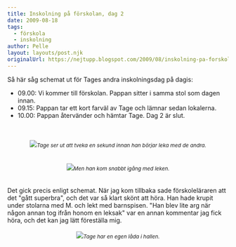 ```yaml
---
title: Inskolning på förskolan, dag 2
date: 2009-08-18
tags: 
  - förskola
  - inskolning	
author: Pelle
layout: layouts/post.njk
originalUrl: https://nejtupp.blogspot.com/2009/08/inskolning-pa-forskolan-dag-2.html
---
```


<div style="text-align: center;"><div style="text-align: left;">Så här såg schemat ut för Tages andra inskolningsdag på dagis:<br><ul><li>09.00: Vi kommer till förskolan. Pappan sitter i samma stol som dagen innan.</li><li>09.15: Pappan tar ett kort farväl av Tage och lämnar sedan lokalerna.</li><li>10.00: Pappan återvänder och hämtar Tage. Dag 2 är slut.</li></ul></div><br><br><img src="../../../../img/_MG_8311_1024pix.jpg"><span style="font-size:85%;"><span style="font-style: italic;">Tage ser ut att tveka en sekund innan han börjar leka med de andra.</span></span><br></div><br><br><div style="text-align: center;"><img src="../../../../img/_MG_8313_1024pix.jpg"><span style="font-size:85%;"><span style="font-style: italic;">Men han kom snabbt igång med leken.</span><br></span></div><br><br>Det gick precis enligt schemat. När jag kom tillbaka sade förskoleläraren att det "gått superbra", och det var så klart skönt att höra. Han hade krupit under stolarna med M. och lekt med barnspisen. "Han blev lite arg när någon annan tog ifrån honom en leksak" var en annan kommentar jag fick höra, och det kan jag lätt föreställa mig.<br><br><div style="text-align: center;"><img src="../../../../img/_MG_8322_1024pix.jpg"><span style="font-size:85%;"><span style="font-style: italic;">Tage har en egen låda i hallen.</span></span><br></div>
<!-- no comments on this post -->